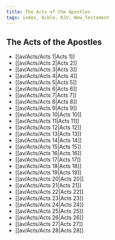 ```yaml
---
title: The Acts of the Apostles
tags: index, Bible, KJV, New_Testament
---
```


## The Acts of the Apostles

- [[av/Acts/Acts 1|Acts 1]]
- [[av/Acts/Acts 2|Acts 2]]
- [[av/Acts/Acts 3|Acts 3]]
- [[av/Acts/Acts 4|Acts 4]]
- [[av/Acts/Acts 5|Acts 5]]
- [[av/Acts/Acts 6|Acts 6]]
- [[av/Acts/Acts 7|Acts 7]]
- [[av/Acts/Acts 8|Acts 8]]
- [[av/Acts/Acts 9|Acts 9]]
- [[av/Acts/Acts 10|Acts 10]]
- [[av/Acts/Acts 11|Acts 11]]
- [[av/Acts/Acts 12|Acts 12]]
- [[av/Acts/Acts 13|Acts 13]]
- [[av/Acts/Acts 14|Acts 14]]
- [[av/Acts/Acts 15|Acts 15]]
- [[av/Acts/Acts 16|Acts 16]]
- [[av/Acts/Acts 17|Acts 17]]
- [[av/Acts/Acts 18|Acts 18]]
- [[av/Acts/Acts 19|Acts 19]]
- [[av/Acts/Acts 20|Acts 20]]
- [[av/Acts/Acts 21|Acts 21]]
- [[av/Acts/Acts 22|Acts 22]]
- [[av/Acts/Acts 23|Acts 23]]
- [[av/Acts/Acts 24|Acts 24]]
- [[av/Acts/Acts 25|Acts 25]]
- [[av/Acts/Acts 26|Acts 26]]
- [[av/Acts/Acts 27|Acts 27]]
- [[av/Acts/Acts 28|Acts 28]]
